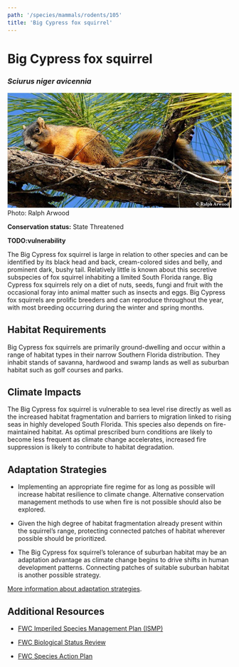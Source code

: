 ```yaml
---
path: '/species/mammals/rodents/105'
title: 'Big Cypress fox squirrel'
---
```


# Big Cypress fox squirrel
### *Sciurus niger avicennia*

<div class="header-photo"><img src="105.jpg" alt="Photo for Big Cypress fox squirrel"/>
<figcaption>Photo: Ralph Arwood</figcaption></div>

**Conservation status:** State Threatened

**TODO:vulnerability**

The Big Cypress fox squirrel is large in relation to other species and can be identified by its black head and back, cream-colored sides and belly, and prominent dark, bushy tail.  Relatively little is known about this secretive subspecies of fox squirrel inhabiting a limited South Florida range.  Big Cypress fox squirrels rely on a diet of nuts, seeds, fungi and fruit with the occasional foray into animal matter such as insects and eggs. Big Cypress fox squirrels are prolific breeders and can reproduce throughout the year, with most breeding occurring during the winter and spring months.

    
## Habitat Requirements

Big Cypress fox squirrels are primarily ground-dwelling and occur within a range of habitat types in their narrow Southern Florida distribution.  They inhabit stands of savanna, hardwood and swamp lands as well as suburban habitat such as golf courses and parks.

## Climate Impacts

The Big Cypress fox squirrel is vulnerable to sea level rise directly as well as the increased habitat fragmentation and barriers to migration linked to rising seas in highly developed South Florida.  This species also depends on fire-maintained habitat.  As optimal prescribed burn conditions are likely to become less frequent as climate change accelerates, increased fire suppression is likely to contribute to habitat degradation.

## Adaptation Strategies

- Implementing an appropriate fire regime for as long as possible will increase habitat resilience to climate change.  Alternative conservation management methods to use when fire is not possible should also be explored.

- Given the high degree of habitat fragmentation already present within the squirrel’s range, protecting connected patches of habitat wherever possible should be prioritized.

- The Big Cypress fox squirrel’s tolerance of suburban habitat may be an adaptation advantage as climate change begins to drive shifts in human development patterns.  Connecting patches of suitable suburban habitat is another possible strategy.


[More information about adaptation strategies](/strategies).


## Additional Resources

- [FWC Imperiled Species Management Plan (ISMP)](http://myfwc.com/media/4133167/Floridas-Imperiled-Species-Management-Plan-2016-2026.pdf)

- [FWC Biological Status Review](http://myfwc.com/media/2273259/Big-Cypress-Fox-Squirrel-BSR.pdf)

- [FWC Species Action Plan](http://myfwc.com/media/2738253/Big-Cypress-Fox-Squirrel-Species-Action-Plan-Final-Draft.pdf)
